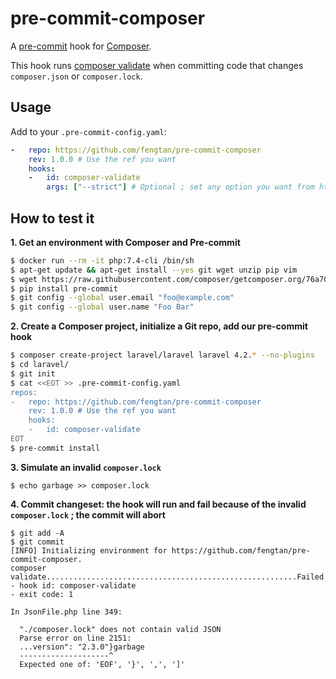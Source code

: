# pre-commit-composer

A [pre-commit](https://pre-commit.com/) hook for [Composer](https://github.com/composer/composer).

This hook runs [composer validate](https://getcomposer.org/doc/03-cli.md#validate) when committing code that changes `composer.json` or `composer.lock`.

## Usage

Add to your `.pre-commit-config.yaml`:

```yml
-   repo: https://github.com/fengtan/pre-commit-composer
    rev: 1.0.0 # Use the ref you want
    hooks:
    -   id: composer-validate
        args: ["--strict"] # Optional ; set any option you want from https://getcomposer.org/doc/03-cli.md#validate
```

## How to test it

**1. Get an environment with Composer and Pre-commit**

```sh
$ docker run --rm -it php:7.4-cli /bin/sh
$ apt-get update && apt-get install --yes git wget unzip pip vim
$ wget https://raw.githubusercontent.com/composer/getcomposer.org/76a7060ccb93902cd7576b67264ad91c8a2700e2/web/installer -O - -q | php -- --quiet && mv composer.phar /usr/local/bin/composer
$ pip install pre-commit
$ git config --global user.email "foo@example.com"
$ git config --global user.name "Foo Bar"
```

**2. Create a Composer project, initialize a Git repo, add our pre-commit hook**

```sh
$ composer create-project laravel/laravel laravel 4.2.* --no-plugins
$ cd laravel/
$ git init
$ cat <<EOT >> .pre-commit-config.yaml
repos:
-   repo: https://github.com/fengtan/pre-commit-composer
    rev: 1.0.0 # Use the ref you want
    hooks:
    -   id: composer-validate
EOT
$ pre-commit install
```

**3. Simulate an invalid `composer.lock`**

```
$ echo garbage >> composer.lock
```

**4. Commit changeset: the hook will run and fail because of the invalid `composer.lock` ; the commit will abort**

```
$ git add -A
$ git commit
[INFO] Initializing environment for https://github.com/fengtan/pre-commit-composer.
composer validate........................................................Failed
- hook id: composer-validate
- exit code: 1

In JsonFile.php line 349:
                                                 
  "./composer.lock" does not contain valid JSON  
  Parse error on line 2151:                      
  ...version": "2.3.0"}garbage                   
  --------------------^                          
  Expected one of: 'EOF', '}', ',', ']'          
```
